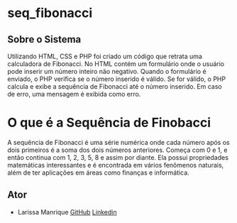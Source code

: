 # seq_fibonacci

## Sobre o Sistema
Utilizando HTML, CSS e PHP  foi criado um código que retrata uma calculadora de Fibonacci. No HTML contém um formulário onde o usuário pode inserir um número inteiro não negativo. Quando o formulário é enviado, o PHP verifica se o número inserido é válido. Se for válido, o PHP calcula e exibe a sequência de Fibonacci até o número inserido. Em caso de erro, uma mensagem é exibida como erro.

# O que é a Sequência de Finobacci
A sequência de Fibonacci é uma série numérica onde cada número após os dois primeiros é a soma dos dois números anteriores. Começa com 0 e 1, e então continua com 1, 2, 3, 5, 8 e assim por diante. Ela possui propriedades matemáticas interessantes e é encontrada em vários fenômenos naturais, além de ter aplicações em áreas como finanças e informática.

## Ator
- Larissa Manrique 
[GitHub]()
[Linkedin]()